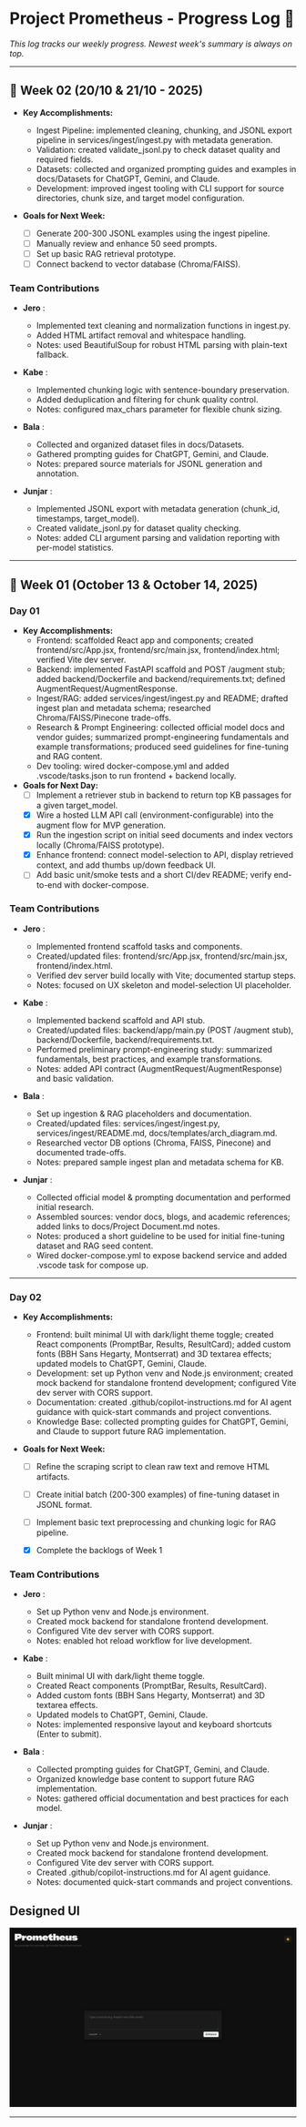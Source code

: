 # Project Prometheus - Progress Log 📜

*This log tracks our weekly progress. Newest week's summary is always on top.*

---

## 📌 Week 02 (20/10 & 21/10 - 2025)

* **Key Accomplishments:** 
  - Ingest Pipeline: implemented cleaning, chunking, and JSONL export pipeline in services/ingest/ingest.py with metadata generation.
  - Validation: created validate_jsonl.py to check dataset quality and required fields.
  - Datasets: collected and organized prompting guides and examples in docs/Datasets for ChatGPT, Gemini, and Claude.
  - Development: improved ingest tooling with CLI support for source directories, chunk size, and target model configuration.

* **Goals for Next Week:** 
  - [ ] Generate 200-300 JSONL examples using the ingest pipeline.
  - [ ] Manually review and enhance 50 seed prompts.
  - [ ] Set up basic RAG retrieval prototype.
  - [ ] Connect backend to vector database (Chroma/FAISS).

### Team Contributions
* **Jero** :
  - Implemented text cleaning and normalization functions in ingest.py.
  - Added HTML artifact removal and whitespace handling.
  - Notes: used BeautifulSoup for robust HTML parsing with plain-text fallback.

* **Kabe** :
  - Implemented chunking logic with sentence-boundary preservation.
  - Added deduplication and filtering for chunk quality control.
  - Notes: configured max_chars parameter for flexible chunk sizing.

* **Bala** :
  - Collected and organized dataset files in docs/Datasets.
  - Gathered prompting guides for ChatGPT, Gemini, and Claude.
  - Notes: prepared source materials for JSONL generation and annotation.

* **Junjar** : 
  - Implemented JSONL export with metadata generation (chunk_id, timestamps, target_model).
  - Created validate_jsonl.py for dataset quality checking.
  - Notes: added CLI argument parsing and validation reporting with per-model statistics.

---

## 📌 Week 01 (October 13 & October 14, 2025)

### Day 01
* **Key Accomplishments:** 
    - Frontend: scaffolded React app and components; created frontend/src/App.jsx, frontend/src/main.jsx, frontend/index.html; verified Vite dev server.
    - Backend: implemented FastAPI scaffold and POST /augment stub; added backend/Dockerfile and backend/requirements.txt; defined AugmentRequest/AugmentResponse.
    - Ingest/RAG: added services/ingest/ingest.py and README; drafted ingest plan and metadata schema; researched Chroma/FAISS/Pinecone trade-offs.
    - Research & Prompt Engineering: collected official model docs and vendor guides; summarized prompt-engineering fundamentals and example transformations; produced seed guidelines for fine-tuning and RAG content.
    - Dev tooling: wired docker-compose.yml and added .vscode/tasks.json to run frontend + backend locally.
* **Goals for Next Day:** 
  - [ ] Implement a retriever stub in backend to return top KB passages for a given target_model.
  - [x] Wire a hosted LLM API call (environment-configurable) into the augment flow for MVP generation.
  - [x] Run the ingestion script on initial seed documents and index vectors locally (Chroma/FAISS prototype).
  - [x] Enhance frontend: connect model-selection to API, display retrieved context, and add thumbs up/down feedback UI.
  - [ ] Add basic unit/smoke tests and a short CI/dev README; verify end-to-end with docker-compose.

### Team Contributions
* **Jero** :
  - Implemented frontend scaffold tasks and components.
  - Created/updated files: frontend/src/App.jsx, frontend/src/main.jsx, frontend/index.html.
  - Verified dev server build locally with Vite; documented startup steps.
  - Notes: focused on UX skeleton and model-selection UI placeholder.

* **Kabe** :
  - Implemented backend scaffold and API stub.
  - Created/updated files: backend/app/main.py (POST /augment stub), backend/Dockerfile, backend/requirements.txt.
  - Performed preliminary prompt-engineering study: summarized fundamentals, best practices, and example transformations.
  - Notes: added API contract (AugmentRequest/AugmentResponse) and basic validation.

* **Bala** :
  - Set up ingestion & RAG placeholders and documentation.
  - Created/updated files: services/ingest/ingest.py, services/ingest/README.md, docs/templates/arch_diagram.md.
  - Researched vector DB options (Chroma, FAISS, Pinecone) and documented trade-offs.
  - Notes: prepared sample ingest plan and metadata schema for KB.

* **Junjar** :
  - Collected official model & prompting documentation and performed initial research.
  - Assembled sources: vendor docs, blogs, and academic references; added links to docs/Project Document.md notes.
  - Notes: produced a short guideline to be used for initial fine-tuning dataset and RAG seed content.
  - Wired docker-compose.yml to expose backend service and added .vscode task for compose up.

---
### Day 02
* **Key Accomplishments:** 
  - Frontend: built minimal UI with dark/light theme toggle; created React components (PromptBar, Results, ResultCard); added custom fonts (BBH Sans Hegarty, Montserrat) and 3D textarea effects; updated models to ChatGPT, Gemini, Claude.
  - Development: set up Python venv and Node.js environment; created mock backend for standalone frontend development; configured Vite dev server with CORS support.
  - Documentation: created .github/copilot-instructions.md for AI agent guidance with quick-start commands and project conventions.
  - Knowledge Base: collected prompting guides for ChatGPT, Gemini, and Claude to support future RAG implementation.

* **Goals for Next Week:** 
  - [ ] Refine the scraping script to clean raw text and remove HTML artifacts.
  - [ ] Create initial batch (200-300 examples) of fine-tuning dataset in JSONL format.
  - [ ] Implement basic text preprocessing and chunking logic for RAG pipeline.
  - [x] Complete the backlogs of Week 1


### Team Contributions
* **Jero** :
  - Set up Python venv and Node.js environment.
  - Created mock backend for standalone frontend development.
  - Configured Vite dev server with CORS support.
  - Notes: enabled hot reload workflow for live development.

* **Kabe** :
  - Built minimal UI with dark/light theme toggle.
  - Created React components (PromptBar, Results, ResultCard).
  - Added custom fonts (BBH Sans Hegarty, Montserrat) and 3D textarea effects.
  - Updated models to ChatGPT, Gemini, Claude.
  - Notes: implemented responsive layout and keyboard shortcuts (Enter to submit).

* **Bala** :
  - Collected prompting guides for ChatGPT, Gemini, and Claude.
  - Organized knowledge base content to support future RAG implementation.
  - Notes: gathered official documentation and best practices for each model.

* **Junjar** : 
  - Set up Python venv and Node.js environment.
  - Created mock backend for standalone frontend development.
  - Configured Vite dev server with CORS support.
  - Created .github/copilot-instructions.md for AI agent guidance.
  - Notes: documented quick-start commands and project conventions.

## Designed UI
![Initial UI](images/InitialUI.png)

---
